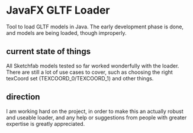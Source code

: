 # JavaFX GLTF Loader
Tool to load GLTF models in Java. The early development phase is done,
and models are being loaded, though improperly.

## current state of things
All Sketchfab models tested so far worked wonderfully with the loader.
There are still a lot of use cases to cover, such as choosing the right
texCoord set (TEXCOORD_0/TEXCOORD_1) and other things.

## direction
I am working hard on the project, in order to make this an actually
robust and useable loader, and any help or suggestions from people
with greater expertise is greatly appreciated.
